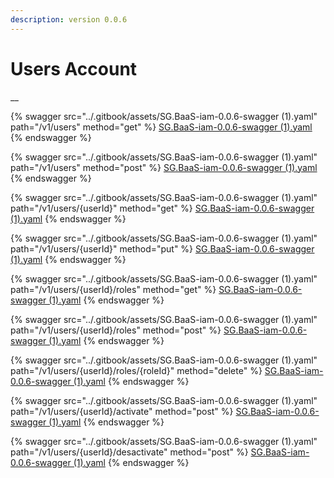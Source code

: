 ```yaml
---
description: version 0.0.6
---
```


# Users Account

__

{% swagger src="../.gitbook/assets/SG.BaaS-iam-0.0.6-swagger (1).yaml" path="/v1/users" method="get" %}
[SG.BaaS-iam-0.0.6-swagger (1).yaml](<../.gitbook/assets/SG.BaaS-iam-0.0.6-swagger (1).yaml>)
{% endswagger %}

{% swagger src="../.gitbook/assets/SG.BaaS-iam-0.0.6-swagger (1).yaml" path="/v1/users" method="post" %}
[SG.BaaS-iam-0.0.6-swagger (1).yaml](<../.gitbook/assets/SG.BaaS-iam-0.0.6-swagger (1).yaml>)
{% endswagger %}

{% swagger src="../.gitbook/assets/SG.BaaS-iam-0.0.6-swagger (1).yaml" path="/v1/users/{userId}" method="get" %}
[SG.BaaS-iam-0.0.6-swagger (1).yaml](<../.gitbook/assets/SG.BaaS-iam-0.0.6-swagger (1).yaml>)
{% endswagger %}

{% swagger src="../.gitbook/assets/SG.BaaS-iam-0.0.6-swagger (1).yaml" path="/v1/users/{userId}" method="put" %}
[SG.BaaS-iam-0.0.6-swagger (1).yaml](<../.gitbook/assets/SG.BaaS-iam-0.0.6-swagger (1).yaml>)
{% endswagger %}

{% swagger src="../.gitbook/assets/SG.BaaS-iam-0.0.6-swagger (1).yaml" path="/v1/users/{userId}/roles" method="get" %}
[SG.BaaS-iam-0.0.6-swagger (1).yaml](<../.gitbook/assets/SG.BaaS-iam-0.0.6-swagger (1).yaml>)
{% endswagger %}

{% swagger src="../.gitbook/assets/SG.BaaS-iam-0.0.6-swagger (1).yaml" path="/v1/users/{userId}/roles" method="post" %}
[SG.BaaS-iam-0.0.6-swagger (1).yaml](<../.gitbook/assets/SG.BaaS-iam-0.0.6-swagger (1).yaml>)
{% endswagger %}

{% swagger src="../.gitbook/assets/SG.BaaS-iam-0.0.6-swagger (1).yaml" path="/v1/users/{userId}/roles/{roleId}" method="delete" %}
[SG.BaaS-iam-0.0.6-swagger (1).yaml](<../.gitbook/assets/SG.BaaS-iam-0.0.6-swagger (1).yaml>)
{% endswagger %}

{% swagger src="../.gitbook/assets/SG.BaaS-iam-0.0.6-swagger (1).yaml" path="/v1/users/{userId}/activate" method="post" %}
[SG.BaaS-iam-0.0.6-swagger (1).yaml](<../.gitbook/assets/SG.BaaS-iam-0.0.6-swagger (1).yaml>)
{% endswagger %}

{% swagger src="../.gitbook/assets/SG.BaaS-iam-0.0.6-swagger (1).yaml" path="/v1/users/{userId}/desactivate" method="post" %}
[SG.BaaS-iam-0.0.6-swagger (1).yaml](<../.gitbook/assets/SG.BaaS-iam-0.0.6-swagger (1).yaml>)
{% endswagger %}
